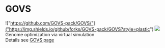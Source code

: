 # GOVS
!["https://github.com/GOVS-pack/GOVS/"]("https://img.shields.io/github/forks/GOVS-pack/GOVS?style=plastic")
![](https://img.shields.io/badge/language-R-orange?style=plastic) <br/>
Genome optimization via virtual simulation <br/>
Details see [GOVS page](https://govs-pack.github.io/)
